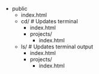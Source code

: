 - public
	- index.html
	- cd/ # Updates terminal
		- index.html
		- projects/
			- index.html
	- ls/ # Updates terminal output
		- index.html
		- projects/
			- index.html